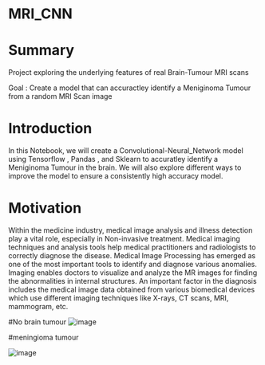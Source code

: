 # MRI_CNN


# Summary
 Project exploring the underlying features of real Brain-Tumour MRI scans 
 
 
 Goal : Create a model that can accuractley identify a Meniginoma Tumour from a random MRI Scan image
 
 # Introduction
 
 In this Notebook, we will create a Convolutional-Neural_Network model using Tensorflow , Pandas , and Sklearn to accuratley identify a Meniginoma Tumour in the brain. We will also explore different ways to improve the model to ensure a consistently high accuracy model.
 
 # Motivation 
 Within the medicine industry, medical image analysis and illness detection play a vital role, especially in Non-invasive treatment. Medical imaging techniques and analysis tools help medical practitioners and radiologists to correctly diagnose the disease. Medical Image Processing has emerged as one of the most important tools to identify and diagnose various anomalies. Imaging enables doctors to visualize and analyze the MR images for finding the abnormalities in internal structures. An important factor in the diagnosis includes the medical image data obtained from various biomedical devices which use different imaging techniques like X-rays, CT scans, MRI, mammogram, etc.
 
 
 
 #No brain tumour 
 ![image](https://user-images.githubusercontent.com/105946391/173190362-fb304608-b80c-494d-a6f4-d337a0616e04.png)

#meningioma tumour

![image](https://user-images.githubusercontent.com/105946391/173190397-5302a821-f528-485d-9ca3-a02f1dc7f771.png)


